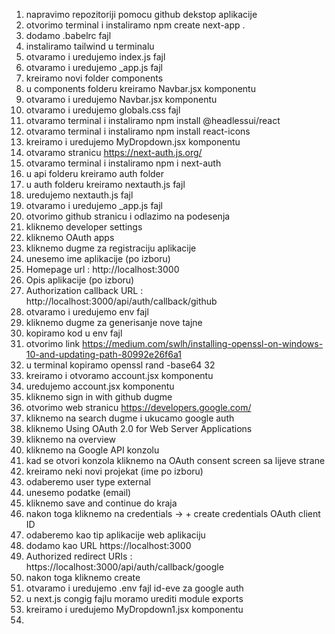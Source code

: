 1. napravimo repozitoriji pomocu github dekstop aplikacije
2. otvorimo terminal i instaliramo npm create next-app .
3. dodamo .babelrc fajl
4. instaliramo tailwind u terminalu
5. otvaramo i uredujemo index.js fajl
6. otvaramo i uredujemo _app.js fajl
7. kreiramo novi folder components
8. u components folderu kreiramo Navbar.jsx komponentu
9. otvaramo i uredujemo Navbar.jsx komponentu
10. otvaramo i uredujemo globals.css fajl
11. otvaramo terminal i instaliramo npm install @headlessui/react
12. otvaramo terminal i instaliramo npm install react-icons
13. kreiramo i uredujemo MyDropdown.jsx komponentu
14. otvaramo stranicu https://next-auth.js.org/
15. otvaramo terminal i instaliramo npm i next-auth
16. u api folderu kreiramo auth folder
17. u auth folderu kreiramo nextauth.js fajl
18. uredujemo nextauth.js fajl
19. otvaramo i uredujemo _app.js fajl
20. otvorimo github stranicu i odlazimo na podesenja
21. kliknemo developer settings
22. kliknemo OAuth apps
23. kliknemo dugme za registraciju aplikacije
24. unesemo ime aplikacije (po izboru)
25. Homepage url : http://localhost:3000
26. Opis aplikacije (po izboru)
27. Authorization callback URL : http://localhost:3000/api/auth/callback/github
28. otvaramo i uredujemo env fajl
29. kliknemo dugme za generisanje nove tajne
30. kopiramo kod u env fajl
31. otvorimo link https://medium.com/swlh/installing-openssl-on-windows-10-and-updating-path-80992e26f6a1
32. u terminal kopiramo openssl rand -base64 32
33. kreiramo i otvoramo account.jsx komponentu
34. uredujemo account.jsx komponentu
35. kliknemo sign in with github dugme
36. otvorimo web stranicu https://developers.google.com/
37. kliknemo na search dugme i ukucamo google auth
38. kliknemo Using OAuth 2.0 for Web Server Applications
39. kliknemo na overview
40. kliknemo na Google API konzolu
41. kad se otvori konzola kliknemo na OAuth consent screen sa lijeve strane
42. kreiramo neki novi projekat (ime po izboru)
43. odaberemo user type external
44. unesemo podatke (email)
45. kliknemo save and continue do kraja
46. nakon toga kliknemo na credentials -> + create credentials OAuth client ID
47. odaberemo kao tip aplikacije web aplikaciju
48. dodamo kao URL https://localhost:3000
49. Authorized redirect URIs : https://localhost:3000/api/auth/callback/google
50. nakon toga kliknemo create
51. otvaramo i uredujemo .env fajl id-eve za google auth
52. u next.js congig fajlu moramo urediti module exports
53. kreiramo i uredujemo MyDropdown1.jsx komponentu
54. 
